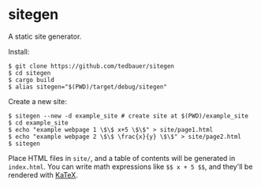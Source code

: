# sitegen

A static site generator.

Install:

    $ git clone https://github.com/tedbauer/sitegen
    $ cd sitegen
    $ cargo build
    $ alias sitegen="$(PWD)/target/debug/sitegen"

Create a new site:

    $ sitegen --new -d example_site # create site at $(PWD)/example_site
    $ cd example_site
    $ echo "example webpage 1 \$\$ x+5 \$\$" > site/page1.html
    $ echo "example webpage 2 \$\$ \frac{x}{y} \$\$" > site/page2.html
    $ sitegen

Place HTML files in `site/`, and a table of contents will be generated in `index.html`.
You can write math expressions like `$$ x + 5 $$`, and they'll be rendered with [KaTeX](https://katex.org/).
